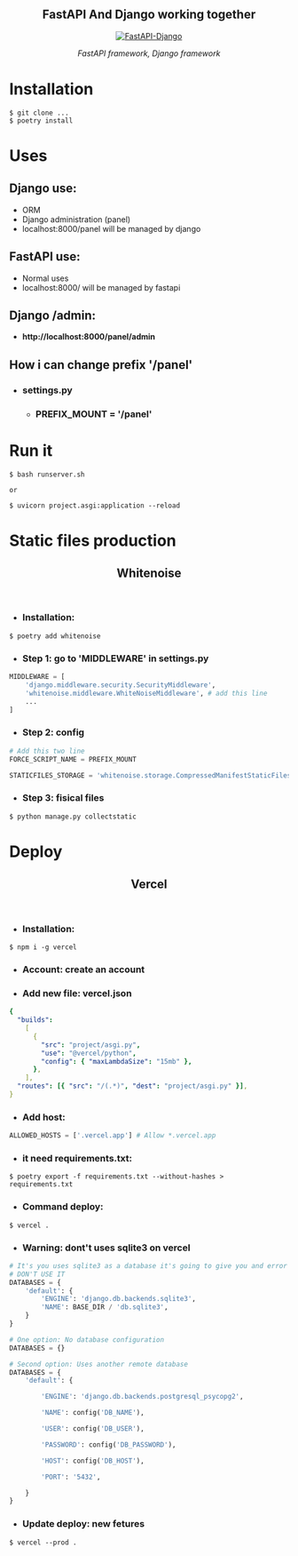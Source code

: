 <h2 align="center">
    <strong>FastAPI And Django working together</strong>
</h2>
<p align="center">
  <a href="#"><img src="https://i.ibb.co/fNyPwN1/fastapi-django.png" alt="FastAPI-Django"></a>
</2>
<p align="center">
    <em>FastAPI framework, Django framework</em>
</p>

# Installation

```console
$ git clone ...
$ poetry install
```

# Uses

## Django use:

- ORM
- Django administration (panel)
- localhost:8000/panel will be managed by django

## FastAPI use:

- Normal uses
- localhost:8000/ will be managed by fastapi

## Django /admin:

- **http://localhost:8000/panel/admin**

## How i can change prefix '/panel'

- ### settings.py

  - ### PREFIX_MOUNT = '/panel'

# Run it

```console
$ bash runserver.sh

or

$ uvicorn project.asgi:application --reload
```

# Static files production

<h2 align="center">
    <strong>Whitenoise</strong>
</h2>
</br>

- <h3> <strong>Installation:</strong> </h3>

```console
$ poetry add whitenoise
```

- <h3> <strong>Step 1: </strong> go to 'MIDDLEWARE' in settings.py</h3>

```Python
MIDDLEWARE = [
    'django.middleware.security.SecurityMiddleware',
    'whitenoise.middleware.WhiteNoiseMiddleware', # add this line
    ...
]

```

- <h3> <strong>Step 2: </strong> config</h3>

```Python
# Add this two line
FORCE_SCRIPT_NAME = PREFIX_MOUNT

STATICFILES_STORAGE = 'whitenoise.storage.CompressedManifestStaticFilesStorage'
```

- <h3> <strong>Step 3: </strong> fisical files </h3>

```console
$ python manage.py collectstatic
```

# Deploy

<h2 align="center">
    <strong>Vercel</strong>
</h2>
</br>

- <h3> <strong>Installation:</strong> </h3>

```console
$ npm i -g vercel
```

- <h3> <strong>Account:</strong> create an account </h3>

- <h3> <strong>Add new file:</strong> vercel.json </h3>

```yaml
{
  "builds":
    [
      {
        "src": "project/asgi.py",
        "use": "@vercel/python",
        "config": { "maxLambdaSize": "15mb" },
      },
    ],
  "routes": [{ "src": "/(.*)", "dest": "project/asgi.py" }],
}
```

- <h3> <strong>Add host:</strong> </h3>

```Python
ALLOWED_HOSTS = ['.vercel.app'] # Allow *.vercel.app
```

- <h3> <strong>it need requirements.txt:</strong> </h3>

```console
$ poetry export -f requirements.txt --without-hashes > requirements.txt
```

- <h3> <strong>Command deploy:</strong> </h3>

```console
$ vercel .
```

- <h3> <strong>Warning:</strong> dont't uses sqlite3 on vercel</h3>

```Python
# It's you uses sqlite3 as a database it's going to give you and error on deploy in vercel
# DON'T USE IT
DATABASES = {
    'default': {
        'ENGINE': 'django.db.backends.sqlite3',
        'NAME': BASE_DIR / 'db.sqlite3',
    }
}

# One option: No database configuration
DATABASES = {}

# Second option: Uses another remote database
DATABASES = {
    'default': {

        'ENGINE': 'django.db.backends.postgresql_psycopg2',

        'NAME': config('DB_NAME'),

        'USER': config('DB_USER'),

        'PASSWORD': config('DB_PASSWORD'),

        'HOST': config('DB_HOST'),

        'PORT': '5432',

    }
}
```

- <h3> <strong>Update deploy:</strong> new fetures</h3>

```console
$ vercel --prod .
```
